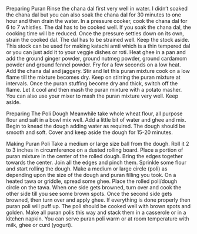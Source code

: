 Preparing Puran
Rinse the chana dal first very well in water. I didn’t soaked the chana dal but you can also soak the chana dal for 30 minutes to one hour and then drain the water.
In a pressure cooker, cook the chana dal for 6 to 7 whistles. The dal has to be cooked well. If you soak the chana dal, the cooking time will be reduced. Once the pressure settles down on its own, strain the cooked dal. The dal has to be strained well.
Keep the stock aside. This stock can be used for making katachi amti which is a thin tempered dal or you can just add it to your veggie dishes or roti.
Heat ghee in a pan and add the ground ginger powder, ground nutmeg powder, ground cardamom powder and ground fennel powder. Fry for a few seconds on a low heat.
Add the chana dal and jaggery. Stir and let this puran mixture cook on a low flame till the mixture becomes dry.
Keep on stirring the puran mixture at intervals.
Once the puran stuffing become dry and thick, switch off the flame.
Let it cool and then mash the puran mixture with a potato masher. You can also use your mixer to mash the puran mixture very well. Keep aside.


Preparing The Poli Dough
Meanwhile take whole wheat flour, all purpose flour and salt in a bowl mix well.
Add a little bit of water and ghee and mix. Begin to knead the dough adding water as required.
The dough should be smooth and soft. Cover and keep aside the dough for 15-20 minutes.



Making Puran Poli
Take a medium or large size ball from the dough. Roll it 2 to 3 inches in circumference on a dusted rolling board.
Place a portion of puran mixture in the center of the rolled dough.
Bring the edges together towards the center. Join all the edges and pinch them.
Sprinkle some flour and start rolling the dough.
Make a medium or large circle (poli) as depending upon the size of the dough and puran filling you took.
On a heated tawa or griddle, spread some ghee. Place the rolled poli/dough circle on the tawa.
When one side gets browned, turn over and cook the other side till you see some brown spots.
Once the second side gets browned, then turn over and apply ghee. If everything is done properly then puran poli will puff up. The poli should be cooked well with brown spots and golden.
Make all puran polis this way and stack them in a casserole or in a kitchen napkin.
You can serve puran poli warm or at room temperature with milk, ghee or curd (yogurt).